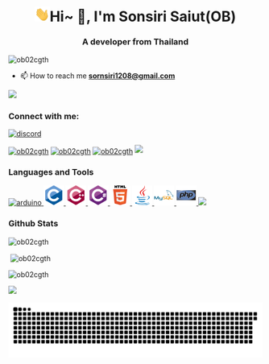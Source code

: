<h1 align="center"><img src="https://github.com/Parply/Parply/blob/master/.github/Hi.gif?raw=true" width="30px">Hi~ 🤪, I'm Sonsiri Saiut(OB)</h1>
<h3 align="center">A developer from Thailand</h3>

<p align="left"> <img src="https://komarev.com/ghpvc/?username=ob02cgth&label=Profile%20views&color=0e75b6&style=flat" alt="ob02cgth" /> </p>

- 📫 How to reach me **sornsiri1208@gmail.com**
<p><a href="https://www.youtube.com/watch?v=dQw4w9WgXcQ"><img src="https://user-images.githubusercontent.com/73097560/115834477-dbab4500-a447-11eb-908a-139a6edaec5c.gif"></a></p>

<h3 align="left">Connect with me:</h3>

[![discord](https://discordapp.com/api/guilds/242665251487612928/embed.png?style=banner2)](https://discord.gg/VwKwd9f)
<p align="left">
<a href="https://twitter.com/ob02cgth" target="blank"><img align="center" src="https://raw.githubusercontent.com/rahuldkjain/github-profile-readme-generator/master/src/images/icons/Social/twitter.svg" alt="ob02cgth" height="30" width="40" /></a>
<a href="https://stackoverflow.com/users/ob02cgth" target="blank"><img align="center" src="https://raw.githubusercontent.com/rahuldkjain/github-profile-readme-generator/master/src/images/icons/Social/stack-overflow.svg" alt="ob02cgth" height="30" width="40" /></a>
<a href="https://instagram.com/ob02cgth" target="blank"><img align="center" src="https://raw.githubusercontent.com/rahuldkjain/github-profile-readme-generator/master/src/images/icons/Social/instagram.svg" alt="ob02cgth" height="30" width="40" /></a>
<a href="https://www.youtube.com/watch?v=dQw4w9WgXcQ"><img src="https://user-images.githubusercontent.com/73097560/115834477-dbab4500-a447-11eb-908a-139a6edaec5c.gif"></a>
</p>

<h3 align="left">Languages and Tools</h3>
<p align="left"> <a href="https://www.arduino.cc/" target="_blank" rel="noreferrer"> <img src="https://cdn.worldvectorlogo.com/logos/arduino-1.svg" alt="arduino" width="40" height="40"/> </a> <a href="https://www.cprogramming.com/" target="_blank" rel="noreferrer"> <img src="https://raw.githubusercontent.com/devicons/devicon/master/icons/c/c-original.svg" alt="c" width="40" height="40"/> </a> <a href="https://www.w3schools.com/cpp/" target="_blank" rel="noreferrer"> <img src="https://raw.githubusercontent.com/devicons/devicon/master/icons/cplusplus/cplusplus-original.svg" alt="cplusplus" width="40" height="40"/> </a> <a href="https://www.w3schools.com/cs/" target="_blank" rel="noreferrer"> <img src="https://raw.githubusercontent.com/devicons/devicon/master/icons/csharp/csharp-original.svg" alt="csharp" width="40" height="40"/> </a> <a href="https://www.w3.org/html/" target="_blank" rel="noreferrer"> <img src="https://raw.githubusercontent.com/devicons/devicon/master/icons/html5/html5-original-wordmark.svg" alt="html5" width="40" height="40"/> </a> <a href="https://www.java.com" target="_blank" rel="noreferrer"> <img src="https://raw.githubusercontent.com/devicons/devicon/master/icons/java/java-original.svg" alt="java" width="40" height="40"/> </a> <a href="https://www.mysql.com/" target="_blank" rel="noreferrer"> <img src="https://raw.githubusercontent.com/devicons/devicon/master/icons/mysql/mysql-original-wordmark.svg" alt="mysql" width="40" height="40"/> </a> <a href="https://www.php.net" target="_blank" rel="noreferrer"> <img src="https://raw.githubusercontent.com/devicons/devicon/master/icons/php/php-original.svg" alt="php" width="40" height="40"/> </a> <a href="https://www.youtube.com/watch?v=dQw4w9WgXcQ"><img src="https://user-images.githubusercontent.com/73097560/115834477-dbab4500-a447-11eb-908a-139a6edaec5c.gif"></a> </p>

<h3 align="left">Github Stats</h3>
<p><img align="center" src="https://github-readme-stats.vercel.app/api/top-langs?username=ob02cgth&show_icons=true&locale=en&layout=compact" alt="ob02cgth" /></p>

<p>&nbsp;<img align="center" src="https://github-readme-stats.vercel.app/api?username=ob02cgth&show_icons=true&locale=en" alt="ob02cgth" /></p>

<p><img align="center" src="https://github-readme-streak-stats.herokuapp.com/?user=ob02cgth&" alt="ob02cgth" /></p>
<p></p><a href="https://www.youtube.com/watch?v=dQw4w9WgXcQ"><img src="https://user-images.githubusercontent.com/73097560/115834477-dbab4500-a447-11eb-908a-139a6edaec5c.gif"></a></p>

![snake gif](https://github.com/TekyaygilFethi/TekyaygilFethi/blob/output/github-contribution-grid-snake.svg)
